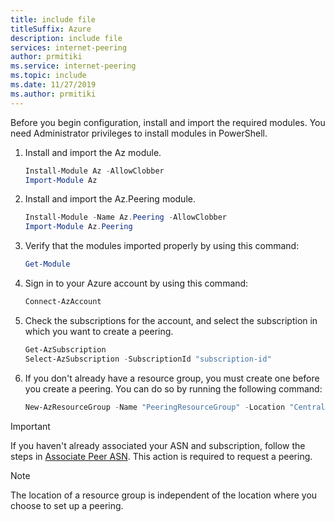 ```yaml
---
title: include file
titleSuffix: Azure
description: include file
services: internet-peering
author: prmitiki
ms.service: internet-peering
ms.topic: include
ms.date: 11/27/2019
ms.author: prmitiki
---
```


Before you begin configuration, install and import the required modules. You need Administrator privileges to install modules in PowerShell.

1. Install and import the Az module.
    ```powershell
    Install-Module Az -AllowClobber
    Import-Module Az
    ```
1. Install and import the Az.Peering module.
    ```powershell
    Install-Module -Name Az.Peering -AllowClobber
    Import-Module Az.Peering
    ```
1. Verify that the modules imported properly by using this command:
    ```powershell
    Get-Module
    ```
1. Sign in to your Azure account by using this command:
    ```powershell
    Connect-AzAccount
    ```
1. Check the subscriptions for the account, and select the subscription in which you want to create a peering.
    ```powershell
    Get-AzSubscription
    Select-AzSubscription -SubscriptionId "subscription-id"
    ```
1. If you don't already have a resource group, you must create one before you create a peering. You can do so by running the following command:

    ```powershell
    New-AzResourceGroup -Name "PeeringResourceGroup" -Location "Central US"
    ```
> [!IMPORTANT]
> If you haven't already associated your ASN and subscription, follow the steps in [Associate Peer ASN](../howto-subscription-association-powershell.md). This action is required to request a peering.

> [!NOTE]
> The location of a resource group is independent of the location where you choose to set up a peering.
&nbsp;
